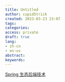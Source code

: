 ```yaml
---
title: Untitled
author: cupid5trick
created: 2023-03-23 23:07
tags: 
categories: 
access: private
draft: true
lang:
- zh-cn
- en-us
abstract:
keywords:
---
```

[Spring 生态后端技术](Spring%20生态后端技术.md)



